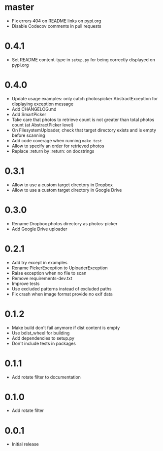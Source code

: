 # master
* Fix errors 404 on README links on pypi.org
* Disable Codecov comments in pull requests

# 0.4.1
* Set README content-type in `setup.py` for being correctly displayed on pypi.org

# 0.4.0
* Update usage examples: only catch photospicker AbstractException for displaying exception message
* Add CHANGELOG.md
* Add SmartPicker
* Take care that photos to retrieve count is not greater than total photos count (at AbstractPicker level)
* On FilesystemUploader, check that target directory exists and is empty before scanning
* Add code coverage when running `make test`
* Allow to specify an order for retrieved photos
* Replace :return by :return: on docstrings

# 0.3.1
* Allow to use a custom target directory in Dropbox
* Allow to use a custom target directory in Google Drive

# 0.3.0
* Rename Dropbox photos directory as photos-picker
* Add Google Drive uploader

# 0.2.1
* Add try except in examples
* Rename PickerException to UploaderException
* Raise exception when no file to scan
* Remove requirements-dev.txt
* Improve tests
* Use excluded patterns instead of excluded paths
* Fix crash when image format provide no exif data

# 0.1.2
* Make build don't fail anymore if dist content is empty
* Use bdist_wheel for building
* Add dependencies to setup.py
* Don't include tests in packages

# 0.1.1
* Add rotate filter to documentation

# 0.1.0
* Add rotate filter

# 0.0.1
* Initial release
